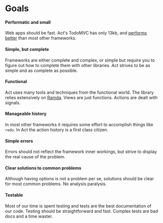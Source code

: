 # Goals

#### Performatic and small

Web apps should be fast. Act's TodoMVC has only 13kb, and [performs better](https://github.com/joaomilho/todomvc-perf-comparison)
than most other frameworks.

#### Simple, but complete

Frameworks are either complete and complex, or simple but require you to figure
out how to complete them with other libraries. Act strives to be as simple and
as complete as possible.

#### Functional

Act uses many tools and techniques from the functional world. The library relies
extensively on [Ramda](http://ramdajs.com/). Views are just functions. Actions
are dealt with signals.

#### Manageable history

In most other frameworks it requires some effort to accomplish things like
`redo`. In Act the action history is a first class citizen.

#### Simple errors

Errors should not reflect the framework inner workings, but strive to display
the real cause of the problem.

#### Clear solutions to common problems

Although having options is not a problem per se, solutions should be clear for
most common problems. No analysis paralysis.

#### Testable

Most of our time is spent testing and tests are the best documentation of our
code. Testing should be straightforward and fast. Complex tests are bad docs
and a time waster.
